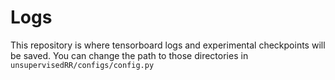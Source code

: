 # Logs 

This repository is where tensorboard logs and experimental checkpoints will be saved. You can change
the path to those directories in `unsupervisedRR/configs/config.py`
